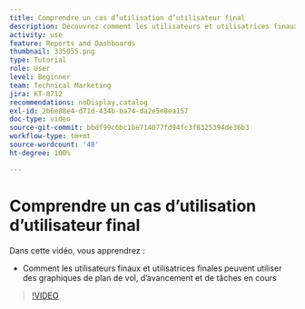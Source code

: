 ```yaml
---
title: Comprendre un cas d’utilisation d’utilisateur final
description: Découvrez comment les utilisateurs et utilisatrices finaux peuvent utiliser les graphiques du plan de vol, d’avancement et de tâches en cours dans [!UICONTROL Analytique améliorée].
activity: use
feature: Reports and Dashboards
thumbnail: 335055.png
type: Tutorial
role: User
level: Beginner
team: Technical Marketing
jira: KT-8712
recommendations: noDisplay,catalog
exl-id: 2b6e88e4-d71d-434b-ba74-da2e5e8ea157
doc-type: video
source-git-commit: bbdf99c6bc1be714077fd94fc3f8325394de36b3
workflow-type: tm+mt
source-wordcount: '48'
ht-degree: 100%

---
```


# Comprendre un cas d’utilisation d’utilisateur final

Dans cette vidéo, vous apprendrez :

* Comment les utilisateurs finaux et utilisatrices finales peuvent utiliser des graphiques de plan de vol, d’avancement et de tâches en cours

>[!VIDEO](https://video.tv.adobe.com/v/335055/?quality=12&learn=on&enablevpops=1)
